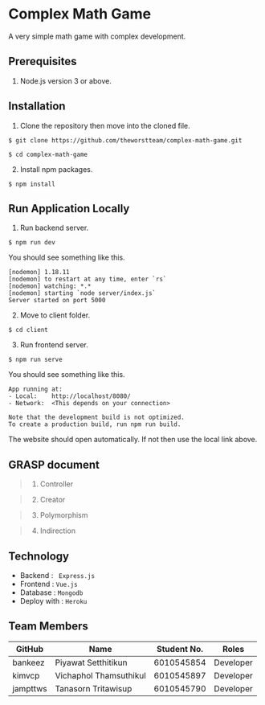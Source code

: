 # Complex Math Game

A very simple math game with complex development.

## Prerequisites

1.  Node.js version 3 or above.

## Installation

1. Clone the repository then move into the cloned file.

``` 
$ git clone https://github.com/theworstteam/complex-math-game.git

$ cd complex-math-game
 ```

2. Install npm packages.

```
$ npm install
```
## Run Application Locally

1. Run backend server.

```
$ npm run dev
```
You should see something like this.
```
[nodemon] 1.18.11
[nodemon] to restart at any time, enter `rs`
[nodemon] watching: *.*
[nodemon] starting `node server/index.js`
Server started on port 5000
```
2. Move to client folder.
```
$ cd client
```
3. Run frontend server.
```
$ npm run serve
```
You should see something like this.
```
App running at:
- Local:    http://localhost/8080/
- Network:  <This depends on your connection>

Note that the development build is not optimized.
To create a production build, run npm run build.
```
The website should open automatically.
If not then use the local link above.

## GRASP document

> 1. Controller 

> 2. Creator 

> 3. Polymorphism

> 4. Indirection


## Technology

- Backend : ``` Express.js```
- Frontend : ``` Vue.js ```
- Database : ``` Mongodb ```
- Deploy with : ``` Heroku ```

## Team Members

| GitHub   | Name                   | Student No. | Roles     |
| -------- | ---------------------- | ----------- | --------- |
| bankeez  | Piyawat Setthitikun    | 6010545854  | Developer |
| kimvcp   | Vichaphol Thamsuthikul | 6010545897  | Developer |
| jampttws | Tanasorn Tritawisup    | 6010545790  | Developer |


